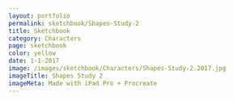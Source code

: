 ```yaml
---
layout: portfolio
permalink: sketchbook/Shapes-Study-2
title: Sketchbook
category: Characters
page: sketchbook
color: yellow
date: 1-1-2017
image: /images/sketchbook/Characters/Shapes-Study-2.2017.jpg
imageTitle: Shapes Study 2
imageMeta: Made with iPad Pro + Procreate
---
```

